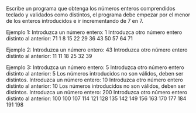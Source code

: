 Escribe un programa que obtenga los números enteros comprendidos 
teclado y validados como distintos, el programa debe empezar por el menor de los enteros introducidos e ir incrementando de 7 en 7.

Ejemplo 1:
Introduzca un número entero: 1
Introduzca otro número entero distinto al anterior: 71
1 8 15 22 29 36 43 50 57 64 71

Ejemplo 2:
Introduzca un número entero: 43
Introduzca otro número entero distinto al anterior: 11
11 18 25 32 39

Ejemplo 3:
Introduzca un número entero: 5
Introduzca otro número entero distinto al anterior: 5
Los números introducidos no son válidos, deben ser distintos.
Introduzca un número entero: 10
Introduzca otro número entero distinto al anterior: 10
Los números introducidos no son válidos, deben ser distintos.
Introduzca un número entero: 200
Introduzca otro número entero distinto al anterior: 100
100 107 114 121 128 135 142 149 156 163 170 177 184 191 198
